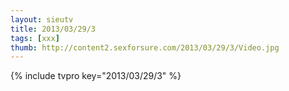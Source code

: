 ```yaml
--- 
layout: sieutv
title: 2013/03/29/3
tags: [xxx]
thumb: http://content2.sexforsure.com/2013/03/29/3/Video.jpg
---
```

{% include tvpro key="2013/03/29/3" %} 
